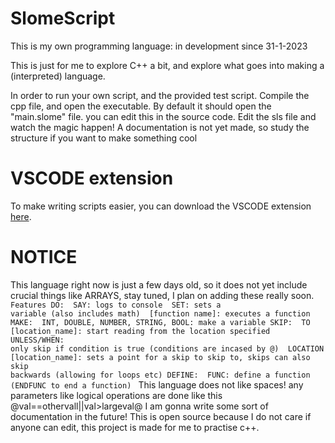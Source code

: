 # SlomeScript

This is my own programming language:
in development since 31-1-2023

This is just for me to explore C++ a bit, and explore what goes into making a (interpreted) language.

In order to run your own script, and the provided test script. Compile the cpp file, and open the executable. By default it should open the "main.slome" file. you can edit this in the source code.
Edit the sls file and watch the magic happen! A documentation is not yet made, so study the structure if you want to make something cool

# VSCODE extension

To make writing scripts easier, you can download the VSCODE extension <a href="https://github.com/Robotnik08/slomescript-vscodesupport">here</a>.

# NOTICE

This language right now is just a few days old, so it does not yet include crucial things like ARRAYS, stay tuned, I plan on adding these really soon.
<code>
Features
DO:
  &ensp;SAY: logs to console
  &ensp;SET: sets a variable (also includes math)
  &ensp;[function name]: executes a function
MAKE:
  &ensp;INT, DOUBLE, NUMBER, STRING, BOOL: make a variable
SKIP:
  &ensp;TO [location_name]: start reading from the location specified
    &ensp;UNLESS/WHEN: only skip if condition is true (conditions are incased by @)
  &ensp;LOCATION [location_name]: sets a point for a skip to skip to, skips can also skip backwards (allowing for loops etc) 
DEFINE:
  &ensp;FUNC: define a function (ENDFUNC to end a function)
</code>
This language does not like spaces! any parameters like logical operations are done like this @val==othervall||val>largeval@
I am gonna write some sort of documentation in the future!
This is open source because I do not care if anyone can edit, this project is made for me to practise c++.
